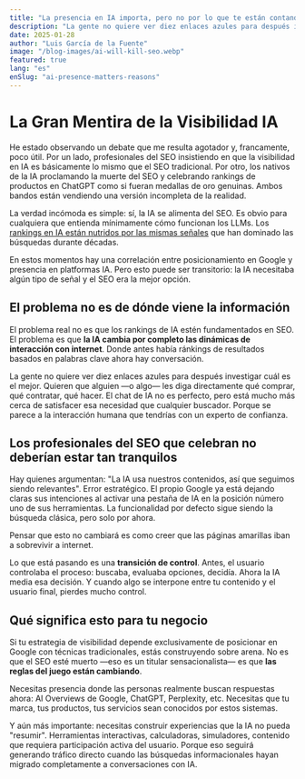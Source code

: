 ```yaml
---
title: "La presencia en IA importa, pero no por lo que te están contando."
description: "La gente no quiere ver diez enlaces azules para después investigar cuál es el mejor. Quieren que alguien —o algo— les diga directamente qué comprar, qué contratar, qué hacer."
date: 2025-01-28
author: "Luis García de la Fuente"
image: "/blog-images/ai-will-kill-seo.webp"
featured: true
lang: "es"
enSlug: "ai-presence-matters-reasons"
---
```


# La Gran Mentira de la Visibilidad IA

He estado observando un debate que me resulta agotador y, francamente, poco útil. Por un lado, profesionales del SEO insistiendo en que la visibilidad en IA es básicamente lo mismo que el SEO tradicional. Por otro, los nativos de la IA proclamando la muerte del SEO y celebrando rankings de productos en ChatGPT como si fueran medallas de oro genuinas. Ambos bandos están vendiendo una versión incompleta de la realidad.

La verdad incómoda es simple: sí, la IA se alimenta del SEO. Es obvio para cualquiera que entienda mínimamente cómo funcionan los LLMs. Los <a href="https://www.youtube.com/watch?v=KvdsA1HgLnk" target="_blank" rel="nofollow">rankings en IA están nutridos por las mismas señales</a> que han dominado las búsquedas durante décadas. 

En estos momentos hay una correlación entre posicionamiento en Google y presencia en platformas IA. Pero esto puede ser transitorio: la IA necesitaba algún tipo de señal y el SEO era la mejor opción. 

## El problema no es de dónde viene la información

El problema real no es que los rankings de IA estén fundamentados en SEO. El problema es que **la IA cambia por completo las dinámicas de interacción con internet**. Donde antes había ránkings de resultados basados en palabras clave ahora hay conversación.

La gente no quiere ver diez enlaces azules para después investigar cuál es el mejor. Quieren que alguien —o algo— les diga directamente qué comprar, qué contratar, qué hacer. El chat de IA no es perfecto, pero está mucho más cerca de satisfacer esa necesidad que cualquier buscador. Porque se parece a la interacción humana que tendrías con un experto de confianza.

## Los profesionales del SEO que celebran no deberían estar tan tranquilos

Hay quienes argumentan: "La IA usa nuestros contenidos, así que seguimos siendo relevantes". Error estratégico. El propio Google ya está dejando claras sus intenciones al activar una pestaña de IA en la posición número uno de sus herramientas. La funcionalidad por defecto sigue siendo la búsqueda clásica, pero solo por ahora. 

Pensar que esto no cambiará es como creer que las páginas amarillas iban a sobrevivir a internet.

Lo que está pasando es una **transición de control**. Antes, el usuario controlaba el proceso: buscaba, evaluaba opciones, decidía. Ahora la IA media esa decisión. Y cuando algo se interpone entre tu contenido y el usuario final, pierdes mucho control.

## Qué significa esto para tu negocio

Si tu estrategia de visibilidad depende exclusivamente de posicionar en Google con técnicas tradicionales, estás construyendo sobre arena. No es que el SEO esté muerto —eso es un titular sensacionalista— es que **las reglas del juego están cambiando**.

Necesitas presencia donde las personas realmente buscan respuestas ahora: AI Overviews de Google, ChatGPT, Perplexity, etc. Necesitas que tu marca, tus productos, tus servicios sean conocidos por estos sistemas.

Y aún más importante: necesitas construir experiencias que la IA no pueda "resumir". Herramientas interactivas, calculadoras, simuladores, contenido que requiera participación activa del usuario. Porque eso seguirá generando tráfico directo cuando las búsquedas informacionales hayan migrado completamente a conversaciones con IA.
